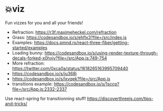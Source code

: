 # 💥viz

Fun vizzes for you and all your friends!

- Refraction: https://r3f.maximeheckel.com/refraction
- Grass: https://codesandbox.io/s/ehflx3?file=/src/index.js
- Examples: https://docs.pmnd.rs/react-three-fiber/getting-started/examples
- Loading bunny: https://codesandbox.io/s/using-render-texture-through-decals-forked-x0hxjy?file=/src/App.js:749-754
- More refraction: https://twitter.com/0xca0a/status/1618265163995709440
- https://codesandbox.io/s/ju368j
- https://codesandbox.io/s/lxvqek?file=/src/App.js
- transitions example: https://codesandbox.io/s/1sccp?file=/src/App.js:2332-2337

Use react-spring for transitionning stuff!
https://discoverthreejs.com/tips-and-tricks/

